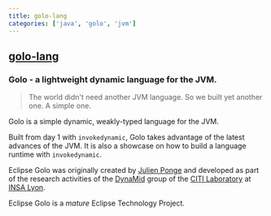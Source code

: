 ```yaml
---
title: golo-lang
categories: ['java', 'golo', 'jvm']
---
```

## [golo-lang](https://github.com/eclipse/golo-lang)

### Golo - a lightweight dynamic language for the JVM.


> The world didn't need another JVM language.
> So we built yet another one. A simple one.

Golo is a simple dynamic, weakly-typed language for the JVM.

Built from day 1 with `invokedynamic`, Golo takes advantage of the latest advances of
the JVM. It is also a showcase on how to build a language runtime with `invokedynamic`.

Eclipse Golo was originally created by [Julien Ponge](https://julien.ponge.org/)
and developed as part of the research activities of the
[DynaMid](http://dynamid.citi-lab.fr/) group of the
[CITI Laboratory](http://www.citi-lab.fr/) at
[INSA Lyon](http://www.insa-lyon.fr/).

Eclipse Golo is a _mature_ Eclipse Technology Project.
